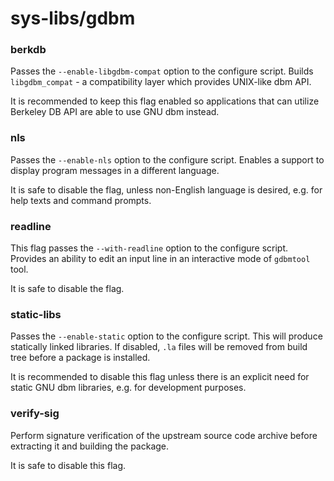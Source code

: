 # sys-libs/gdbm

### berkdb
Passes the `--enable-libgdbm-compat` option to the configure script. Builds `libgdbm_compat` - a compatibility layer which provides UNIX-like dbm API.

It is recommended to keep this flag enabled so applications that can utilize Berkeley DB API are able to use GNU dbm instead.

### nls
Passes the `--enable-nls` option to the configure script. Enables a support to display program messages in a different language.

It is safe to disable the flag, unless non-English language is desired, e.g. for help texts and command prompts.

### readline
This flag passes the `--with-readline` option to the configure script. Provides an ability to edit an input line in an interactive mode of `gdbmtool` tool.

It is safe to disable the flag.

### static-libs
Passes the `--enable-static` option to the configure script. This will produce statically linked libraries. If disabled, `.la` files will be removed from build tree before a package is installed.

It is recommended to disable this flag unless there is an explicit need for static GNU dbm libraries, e.g. for development purposes.

### verify-sig
Perform signature verification of the upstream source code archive before extracting it and building the package.

It is safe to disable this flag.

